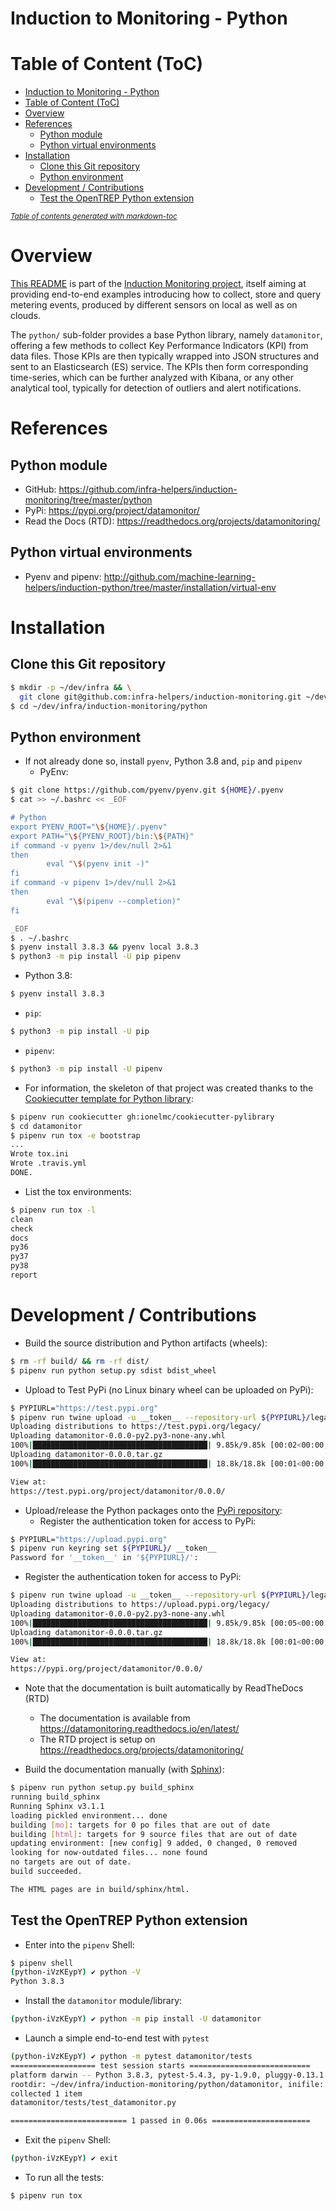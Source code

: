 Induction to Monitoring - Python
================================

# Table of Content (ToC)
- [Induction to Monitoring - Python](#induction-to-monitoring---python)
- [Table of Content (ToC)](#table-of-content--toc-)
- [Overview](#overview)
- [References](#references)
  * [Python module](#python-module)
  * [Python virtual environments](#python-virtual-environments)
- [Installation](#installation)
  * [Clone this Git repository](#clone-this-git-repository)
  * [Python environment](#python-environment)
- [Development / Contributions](#development---contributions)
  * [Test the OpenTREP Python extension](#test-the-opentrep-python-extension)

<small><i><a href='http://ecotrust-canada.github.io/markdown-toc/'>Table of contents generated with markdown-toc</a></i></small>

# Overview
[This README](https://github.com/infra-helpers/induction-monitoring/blob/master/python/README.md)
is part of the
[Induction Monitoring project](https://github.com/infra-helpers/induction-monitoring),
itself aiming at providing end-to-end examples introducing how to collect, store
and query metering events, produced by different sensors on local as well
as on clouds.

The `python/` sub-folder provides a base Python library, namely `datamonitor`,
offering a few methods to collect Key Performance Indicators (KPI) from
data files. Those KPIs are then typically wrapped into JSON structures
and sent to an Elasticsearch (ES) service. The KPIs then form corresponding
time-series, which can be further analyzed with Kibana, or any other analytical
tool, typically for detection of outliers and alert notifications.

# References

## Python module
* GitHub:
  https://github.com/infra-helpers/induction-monitoring/tree/master/python
* PyPi: https://pypi.org/project/datamonitor/
* Read the Docs (RTD):
  https://readthedocs.org/projects/datamonitoring/

## Python virtual environments
* Pyenv and pipenv:
  http://github.com/machine-learning-helpers/induction-python/tree/master/installation/virtual-env

# Installation

## Clone this Git repository
```bash
$ mkdir -p ~/dev/infra && \
  git clone git@github.com:infra-helpers/induction-monitoring.git ~/dev/infra/induction-monitoring
$ cd ~/dev/infra/induction-monitoring/python
```

## Python environment

* If not already done so, install `pyenv`, Python 3.8 and, `pip` and `pipenv`
  + PyEnv:
```bash
$ git clone https://github.com/pyenv/pyenv.git ${HOME}/.pyenv
$ cat >> ~/.bashrc << _EOF

# Python
export PYENV_ROOT="\${HOME}/.pyenv"
export PATH="\${PYENV_ROOT}/bin:\${PATH}"
if command -v pyenv 1>/dev/null 2>&1
then
        eval "\$(pyenv init -)"
fi
if command -v pipenv 1>/dev/null 2>&1
then
        eval "\$(pipenv --completion)"
fi

_EOF
$ . ~/.bashrc
$ pyenv install 3.8.3 && pyenv local 3.8.3
$ python3 -m pip install -U pip pipenv
```
  + Python 3.8:
```bash
$ pyenv install 3.8.3
```
  + `pip`:
```bash
$ python3 -m pip install -U pip
```
  + `pipenv`:
```bash
$ python3 -m pip install -U pipenv
```

* For information, the skeleton of that project was created thanks to the
  [Cookiecutter template for Python library](https://github.com/ionelmc/cookiecutter-pylibrary):
```bash
$ pipenv run cookiecutter gh:ionelmc/cookiecutter-pylibrary
$ cd datamonitor
$ pipenv run tox -e bootstrap
...
Wrote tox.ini
Wrote .travis.yml
DONE.
```

* List the tox environments:
```bash
$ pipenv run tox -l
clean
check
docs
py36
py37
py38
report
```

# Development / Contributions
* Build the source distribution and Python artifacts (wheels):
```bash
$ rm -rf build/ && rm -rf dist/
$ pipenv run python setup.py sdist bdist_wheel
```

* Upload to Test PyPi (no Linux binary wheel can be uploaded on PyPi):
```bash
$ PYPIURL="https://test.pypi.org"
$ pipenv run twine upload -u __token__ --repository-url ${PYPIURL}/legacy/ dist/*
Uploading distributions to https://test.pypi.org/legacy/
Uploading datamonitor-0.0.0-py2.py3-none-any.whl
100%|███████████████████████████████████████| 9.85k/9.85k [00:02<00:00, 4.48kB/s]
Uploading datamonitor-0.0.0.tar.gz
100%|███████████████████████████████████████| 18.8k/18.8k [00:01<00:00, 17.1kB/s]

View at:
https://test.pypi.org/project/datamonitor/0.0.0/
```

* Upload/release the Python packages onto the
  [PyPi repository](https://pypi.org):
  + Register the authentication token for access to PyPi:
```bash
$ PYPIURL="https://upload.pypi.org"
$ pipenv run keyring set ${PYPIURL}/ __token__
Password for '__token__' in '${PYPIURL}/':
```
  + Register the authentication token for access to PyPi:
```bash
$ pipenv run twine upload -u __token__ --repository-url ${PYPIURL}/legacy/ dist/*
Uploading distributions to https://upload.pypi.org/legacy/
Uploading datamonitor-0.0.0-py2.py3-none-any.whl
100%|███████████████████████████████████████| 9.85k/9.85k [00:05<00:00, 1.89kB/s]
Uploading datamonitor-0.0.0.tar.gz
100%|███████████████████████████████████████| 18.8k/18.8k [00:01<00:00, 17.3kB/s]

View at:
https://pypi.org/project/datamonitor/0.0.0/
```

* Note that the documentation is built automatically by ReadTheDocs (RTD)
  + The documentation is available from
    https://datamonitoring.readthedocs.io/en/latest/
  + The RTD project is setup on https://readthedocs.org/projects/datamonitoring/

* Build the documentation manually (with [Sphinx](http://sphinx-doc.org)):
```bash
$ pipenv run python setup.py build_sphinx
running build_sphinx
Running Sphinx v3.1.1
loading pickled environment... done
building [mo]: targets for 0 po files that are out of date
building [html]: targets for 9 source files that are out of date
updating environment: [new config] 9 added, 0 changed, 0 removed
looking for now-outdated files... none found
no targets are out of date.
build succeeded.

The HTML pages are in build/sphinx/html.
```

## Test the OpenTREP Python extension
* Enter into the `pipenv` Shell:
```bash
$ pipenv shell
(python-iVzKEypY) ✔ python -V
Python 3.8.3
```

* Install the `datamonitor` module/library:
```bash
(python-iVzKEypY) ✔ python -m pip install -U datamonitor
```

* Launch a simple end-to-end test with `pytest`
```bash
(python-iVzKEypY) ✔ python -m pytest datamonitor/tests
=================== test session starts ===========================
platform darwin -- Python 3.8.3, pytest-5.4.3, py-1.9.0, pluggy-0.13.1
rootdir: ~/dev/infra/induction-monitoring/python/datamonitor, inifile: setup.cfg
collected 1 item
datamonitor/tests/test_datamonitor.py

========================== 1 passed in 0.06s ======================
```

* Exit the `pipenv` Shell:
```bash
(python-iVzKEypY) ✔ exit
```

* To run all the tests:
```bash
$ pipenv run tox
```

